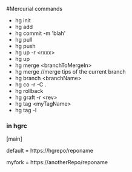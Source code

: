 #Mercurial commands

- hg init
- hg add
- hg commit -m 'blah'
- hg pull
- hg push
- hg up -r \<rxxx\>
- hg up
- hg merge \<branchToMergeIn\>
- hg merge //merge tips of the current branch
- hg branch \<branchName\>
- hg co -r -C .
- hg rollback
- hg graft -r \<rev\>
- hg tag \<myTagName\>
- hg tag -l


### in hgrc
[main]

default = https://hgrepo/reponame

myfork = https://anotherRepo/reponame
